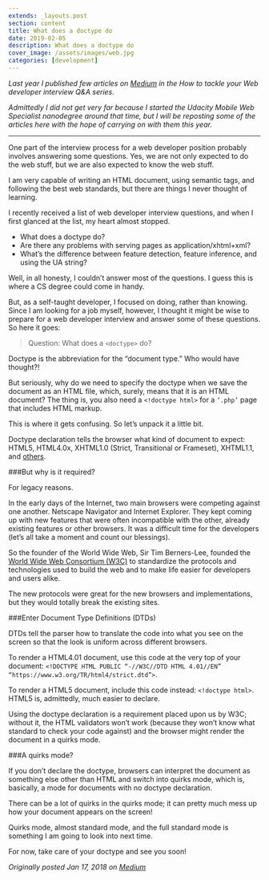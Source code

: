 ```yaml
---
extends: _layouts.post
section: content
title: What does a doctype do
date: 2019-02-05
description: What does a doctype do
cover_image: /assets/images/web.jpg
categories: [development]
---
```

_Last year I published few articles on [Medium](https://medium.freecodecamp.org/web-developer-interview-q-a-what-does-a-doctype-do-146dd757d7d1) in the How to tackle your Web developer interview Q&A series._

_Admittedly I did not get very far because I started the Udacity Mobile Web Specialist nanodegree around that time, but I will be reposting some of the articles here with the hope of carrying on with them this year._
<hr>
One part of the interview process for a web developer position probably involves answering some questions. Yes, we are not only expected to do the web stuff, but we are also expected to know the web stuff.

I am very capable of writing an HTML document, using semantic tags, and following the best web standards, but there are things I never thought of learning.

I recently received a list of web developer interview questions, and when I first glanced at the list, my heart almost stopped.

- What does a doctype do?
- Are there any problems with serving pages as application/xhtml+xml?
- What’s the difference between feature detection, feature inference, and using the UA string?

Well, in all honesty, I couldn’t answer most of the questions. I guess this is where a CS degree could come in handy.

But, as a self-taught developer, I focused on doing, rather than knowing. Since I am looking for a job myself, however, I thought it might be wise to prepare for a web developer interview and answer some of these questions. So here it goes:

> Question: What does a `<doctype>` do?

Doctype is the abbreviation for the “document type.” Who would have thought?!

But seriously, why do we need to specify the doctype when we save the document as an HTML file, which, surely, means that it is an HTML document? The thing is, you also need a `<!doctype html>` for a `‘.php’` page that includes HTML markup.

This is where it gets confusing. So let’s unpack it a little bit.

Doctype declaration tells the browser what kind of document to expect: HTML5, HTML4.0x, XHTML1.0 (Strict, Transitional or Frameset), XHTML1.1, and [others](https://www.w3.org/QA/2002/04/valid-dtd-list.html).

###But why is it required? 

For legacy reasons.

In the early days of the Internet, two main browsers were competing against one another. Netscape Navigator and Internet Explorer. They kept coming up with new features that were often incompatible with the other, already existing features or other browsers. It was a difficult time for the developers (let’s all take a moment and count our blessings).

So the founder of the World Wide Web, Sir Tim Berners-Lee, founded the [World Wide Web Consortium (W3C)](https://www.w3.org/) to standardize the protocols and technologies used to build the web and to make life easier for developers and users alike.

The new protocols were great for the new browsers and implementations, but they would totally break the existing sites.

###Enter Document Type Definitions (DTDs)

DTDs tell the parser how to translate the code into what you see on the screen so that the look is uniform across different browsers.

To render a HTML4.01 document, use this code at the very top of your document: `<!DOCTYPE HTML PUBLIC “-//W3C//DTD HTML 4.01//EN” “https://www.w3.org/TR/html4/strict.dtd”>`.

To render a HTML5 document, include this code instead: `<!doctype html>`.
HTML5 is, admittedly, much easier to declare.

Using the doctype declaration is a requirement placed upon us by W3C; without it, the HTML validators won’t work (because they won’t know what standard to check your code against) and the browser might render the document in a quirks mode.

###A quirks mode?

If you don’t declare the doctype, browsers can interpret the document as something else other than HTML and switch into quirks mode, which is, basically, a mode for documents with no doctype declaration.

There can be a lot of quirks in the quirks mode; it can pretty much mess up how your document appears on the screen!

Quirks mode, almost standard mode, and the full standard mode is something I am going to look into next time.

For now, take care of your doctype and see you soon!

_Originally posted Jan 17, 2018 on [Medium](https://medium.freecodecamp.org/web-developer-interview-q-a-what-does-a-doctype-do-146dd757d7d1)_